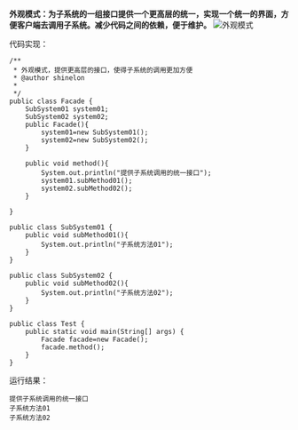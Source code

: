 **外观模式：为子系统的一组接口提供一个更高层的统一，实现一个统一的界面，方便客户端去调用子系统。减少代码之间的依赖，便于维护。**
![外观模式](https://github.com/ljcan/Java_Review/blob/master/Java/pictures/%E5%A4%96%E8%A7%82%E6%A8%A1%E5%BC%8F.png)

代码实现：
```
/**
 * 外观模式，提供更高层的接口，使得子系统的调用更加方便
 * @author shinelon
 *
 */
public class Facade {
	SubSystem01 system01;
	SubSystem02 system02;
	public Facade(){
		system01=new SubSystem01();
		system02=new SubSystem02();
	}
	
	public void method(){
		System.out.println("提供子系统调用的统一接口");
		system01.subMethod01();
		system02.subMethod02();
	}

}
```

```
public class SubSystem01 {
	public void subMethod01(){
		System.out.println("子系统方法01");
	}
}

```

```
public class SubSystem02 {
	public void subMethod02(){
		System.out.println("子系统方法02");
	}
}

```

```
public class Test {
	public static void main(String[] args) {
		Facade facade=new Facade();
		facade.method();
	}
}
```
运行结果：
```
提供子系统调用的统一接口
子系统方法01
子系统方法02

```
